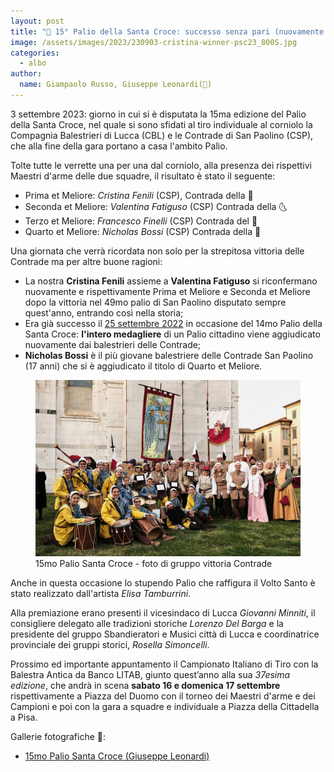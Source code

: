 ```yaml
---
layout: post
title: "🎯 15° Palio della Santa Croce: successo senza pari (nuovamente in rosa) delle Contrade"
image: /assets/images/2023/230903-cristina-winner-psc23_800S.jpg
categories: 
  - albo
author:
  name: Giampaolo Russo, Giuseppe Leonardi(📸)
---
```


3 settembre 2023: giorno in cui si è disputata la 15ma edizione del Palio della Santa Croce, nel quale si sono sfidati al tiro individuale al corniolo la Compagnia Balestrieri di Lucca (CBL) e le Contrade di San Paolino (CSP), che alla fine della gara portano a casa l'ambito Palio.

<!-- more -->

Tolte tutte le verrette una per una dal corniolo, alla presenza dei rispettivi Maestri d'arme delle due squadre, il risultato è stato il seguente:

* Prima et Meliore: *Cristina Fenili* (CSP), Contrada della 🧜
* Seconda et Meliore: *Valentina Fatiguso* (CSP) Contrada della 🌜
* Terzo et Meliore: *Francesco Finelli* (CSP) Contrada del 🦀
* Quarto et Meliore: *Nicholas Bossi* (CSP) Contrada della 🧜

Una giornata che verrà ricordata non solo per la strepitosa vittoria delle Contrade ma per altre buone ragioni:

* La nostra **Cristina Fenili** assieme a **Valentina Fatiguso** si riconfermano nuovamente e rispettivamente Prima et Meliore e Seconda et Meliore dopo la vittoria nel 49mo palio di San Paolino disputato sempre quest'anno, entrando così nella storia;
* Era già successo il [25 settembre 2022](/2022/risultati-palio-santa-croce) in occasione del 14mo Palio della Santa Croce: **l'intero medagliere** di un Palio cittadino viene aggiudicato nuovamente dai balestrieri delle Contrade;
* **Nicholas Bossi** è il più giovane balestriere delle Contrade San Paolino (17 anni) che si è aggiudicato il titolo di Quarto et Meliore.

<figure class="align-center">
    <img src="/assets/images/2023/230903-psc23-csp-group_800S.jpg" alt="15mo palio santa croce foto di gruppo vittoria Contrade">
  <figcaption>15mo Palio Santa Croce - foto di gruppo vittoria Contrade</figcaption>
</figure>

Anche in questa occasione lo stupendo Palio che raffigura il Volto Santo è stato realizzato dall'artista *Elisa Tamburrini*.

Alla premiazione erano presenti il vicesindaco di Lucca *Giovanni Minniti*, il consigliere delegato alle tradizioni storiche *Lorenzo Del Barga* e la presidente del gruppo Sbandieratori e Musici città di Lucca e coordinatrice provinciale dei gruppi storici, *Rosella Simoncelli*.

Prossimo ed importante appuntamento il Campionato Italiano di Tiro con la Balestra Antica da Banco LITAB, giunto quest’anno alla sua *37esima edizione*, che andrà in scena **sabato 16 e domenica 17 settembre** rispettivamente a Piazza del Duomo con il torneo dei Maestri d'arme e dei Campioni e poi con la gara a squadre e individuale a Piazza della Cittadella a Pisa.

Gallerie fotografiche 📸:

* [15mo Palio Santa Croce (Giuseppe Leonardi)](https://photos.app.goo.gl/4ZFYqBARD6b5FVRk7)
